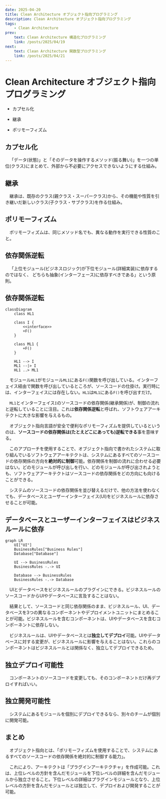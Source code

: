 ```yaml
---
date: 2025-04-20
title: Clean Architecture オブジェクト指向プログラミング
description: Clean Architecture オブジェクト指向プログラミング
tags: 
    - Clean Architecture
prev:
    text: Clean Architecture 構造化プログラミング
    link: /posts/2025/04/19
next:
    text: Clean Architecture 関数型プログラミング
    link: /posts/2025/04/21
---
```


# Clean Architecture オブジェクト指向プログラミング

* カプセル化

* 継承

* ポリモーフィズム

## カプセル化

&emsp;「データ(状態)」と「そのデータを操作するメソッド(振る舞い)」を一つの単位(クラス)にまとめて、外部から不必要にアクセスできないようにする仕組み。

## 継承

&emsp;継承は、既存のクラス(親クラス・スーパークラス)から、その機能や性質を引き継いだ新しいクラス(子クラス・サブクラス)を作る仕組み。

## ポリモーフィズム

&emsp;ポリモーフィズムは、同じメソッド名でも、異なる動作を実行できる性質のこと。

## 依存関係逆転

&emsp;「上位モジュール(ビジネスロジック)が下位モジュール(詳細実装)に依存するのではなく、
どちらも抽象(インターフェース)に依存すべきである」という原則。

## 依存関係逆転

```mermaid
classDiagram
    class HL1

    class I {
        <<interface>>
        +F()
    }

    class ML1 {
        +F()
    }

    HL1 --> I
    ML1 --|> I
    HL1 ..> ML1
```

&emsp;モジュール`HL1`がモジュール`ML1`にある`F()`関数を呼び出している。インターフェイス経由で関数を呼び出しているところが、ソースコードの仕掛け。実行時には、インターフェイスには存在しない。`HL1`は`ML1`にある`F()`を呼び出すだけ。

&emsp;`ML1`とインターフェイス`I`のソースコードの依存関係(継承関係)が、制御の流れと逆転していることに注目。これは**依存関係逆転**と呼ばれ、ソフトウェアアーキテクトに大きな影響を与えるもの。

&emsp;オブジェクト指向言語が安全で便利なポリモーフィズムを提供しているというのは、**ソースコードの依存関係は(たとえどこにあっても)逆転できる**事を意味する。

&emsp;このアプローチを使用することで、オブジェクト指向で書かれたシステムに取り組んでいるソフトウェアアーキテクトは、システムにあるすべてのソースコードの依存関係の方向を**絶対的に制御**可能。依存関係を制御の流れに合わせる必要はない。どのモジュールが呼び出しを行い、どのモジュールが呼び出されようとも、ソフトウェアアーキテクトはソースコードの依存関係をどの方向にも向けることができる。

&emsp;システムのソースコードの依存関係を並び替えるだけで、他の方法を使わなくても、データベースとユーザーインターフェイス(UI)をビジネスルールに依存させることが可能。

## データベースとユーザーインターフェイスはビジネスルールに依存

```mermaid
graph LR
    UI["UI"]
    BusinessRules["Business Rules"]
    Database["Database"]
    
    UI --> BusinessRules
    BusinessRules -.-> UI

    Database --> BusinessRules
    BusinessRules -.-> Database
```

&emsp;UIとデータベースをビジネスルールのプラグインにできる。ビジネスルールのソースコードからUIやデータベースに言及することはない。

&emsp;結果として、ソースコードと同じ依存関係のまま、ビジネスルール、UI、データベースを3つの異なるコンポーネントやデプロイメントユニットにまとめることが可能。ビジネスルールを含むコンポーネントは、UIやデータベースを含むコンポーネントに依存しない。

&emsp;ビジネスルールは、UIやデータベースとは**独立してデプロイ**可能。UIやデータベースに対する変更が、ビジネスルールに影響を与えることはない。これらのコンポーネントはビジネスルールとは関係なく、独立してデプロイできるため。

## 独立デプロイ可能性
&emsp;コンポーネントのソースコードを変更しても、そのコンポーネントだけ再デプロイすればいい。

## 独立開発可能性

&emsp;システムにあるモジュールを個別にデプロイできるなら、別々のチームが個別に開発可能。

## まとめ

&emsp;オブジェクト指向とは、「ポリモーフィズムを使用することで、システムにあるすべてのソースコードの依存関係を絶対的に制御する能力」。

&emsp;これにより、アーキテクトは「プラグインアーキテクチャ」を作成可能。これは、上位レベルの方針を含んだモジュールを下位レベルの詳細を含んだモジュールから独立させること。下位レベルの詳細はプラグインモジュールとなり、上位レベルの方針を含んだモジュールとは独立して、デプロイおよび開発することが可能。